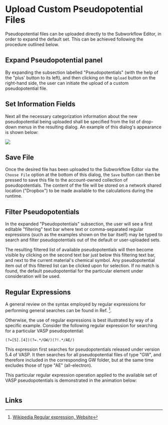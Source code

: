 # Upload Custom Pseudopotential Files

Pseudopotential files can be uploaded directly to the Subworkflow Editor, in order to expand the default set. This can be achieved following the procedure outlined below.

## Expand Pseudopotential panel

By expanding the subsection labelled "Pseudopotentials" (with the help of the "plus' button <i class="zmdi zmdi-plus zmdi-hc-border"></i> to its left), and then clicking on the `Upload` button  <i class="zmdi zmdi-upload zmdi-hc-border"></i> on the right-hand side, the user can initiate the upload of a custom pseudopotential file. 

## Set Information Fields

Next all the necessary categorization information about the new pseudopotential being uploaded shall be specified from the list of drop-down menus in the resulting dialog. An example of this dialog's appearance is shown below:

 <img src="/images/methods/methods/pp-upload.png"/>
 
## Save File
 
Once the desired file has been uploaded to the Subworkflow Editor via the `Choose File` option at the bottom of this dialog, the `Save` button can then be pressed to save this file to the account-owned collection of pseudopotentials. The content of the file will be stored on a network shared location ("Dropbox") to be made available to the calculations during the runtime.

## Filter Pseudopotentials

In the expanded "Pseudopotentials" subsection, the user will see a first editable "filtering" text bar where text or comma-separated regular expressions (such as the examples shown on the bar itself) may be typed to search and filter pseudopotentials out of the default or user-uploaded sets.

The resulting filtered list of available pseudopotentials will then become visible by clicking on the second text bar just below this filtering text bar, and next to the current material's chemical symbol. Any pseudopotential item out of this filtered list can be clicked upon for selection. If no match is found, the default pseudopotential for the particular element under consideration will be used.

## Regular Expressions

A general review on the syntax employed by regular expressions for performing general searches can be found in Ref. [^1].

Otherwise, the use of regular expressions is best illustrated by way of a specific example. Consider the following regular expression for searching for a particular VASP pseudopotential:

```regexp
(?=[5].[4])(?=.*/GW/)(?!.*/AE/)
```

This expression first searches for pseudopotentials released under version 5.4 of VASP. It then searches for all pseudopotential files of type "GW", and therefore included in the corresponding GW folder, but at the same time excludes those of type "AE" (all-electron). 

This particular regular expression operation applied to the available set of VASP pseudopotentials is demonstrated in the animation below:

<img data-gifffer="/images/methods/regular-expression.gif" />
 
## Links

[^1]: [Wikipedia Regular expression, Website](https://en.wikipedia.org/wiki/Regular_expression)
